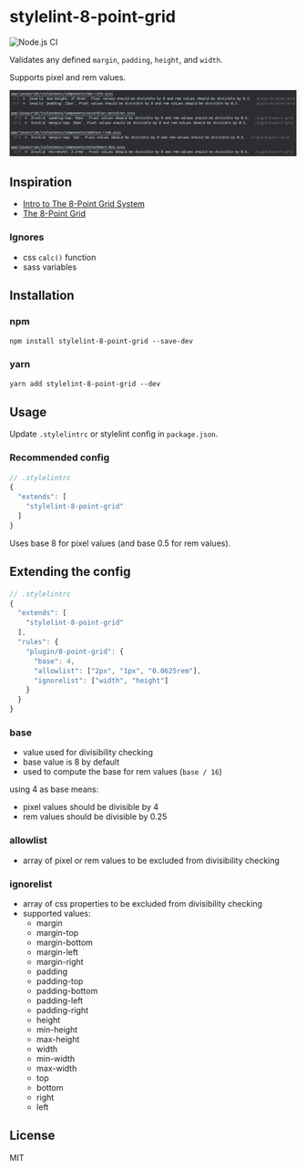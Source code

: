 # stylelint-8-point-grid

![Node.js CI](https://github.com/darwintantuco/stylelint-8-point-grid/workflows/Node.js%20CI/badge.svg)

Validates any defined `margin`, `padding`, `height`, and `width`.

Supports pixel and rem values.

![](demo.png)

## Inspiration

- [Intro to The 8-Point Grid System](https://builttoadapt.io/intro-to-the-8-point-grid-system-d2573cde8632)
- [The 8-Point Grid](https://spec.fm/specifics/8-pt-grid)

### Ignores

- css `calc()` function
- sass variables

## Installation

### npm

```
npm install stylelint-8-point-grid --save-dev
```

### yarn

```
yarn add stylelint-8-point-grid --dev
```

## Usage

Update `.stylelintrc` or stylelint config in `package.json`.

### Recommended config

```js
// .stylelintrc
{
  "extends": [
    "stylelint-8-point-grid"
  ]
}
```

Uses base 8 for pixel values (and base 0.5 for rem values).

## Extending the config

```js
// .stylelintrc
{
  "extends": [
    "stylelint-8-point-grid"
  ],
  "rules": {
    "plugin/8-point-grid": {
      "base": 4,
      "allowlist": ["2px", "1px", "0.0625rem"],
      "ignorelist": ["width", "height"]
    }
  }
}
```

### base

- value used for divisibility checking
- base value is 8 by default
- used to compute the base for rem values (`base / 16`)

using 4 as base means:

- pixel values should be divisible by 4
- rem values should be divisible by 0.25

### allowlist

- array of pixel or rem values to be excluded from divisibility checking

### ignorelist

- array of css properties to be excluded from divisibility checking
- supported values:
  - margin
  - margin-top
  - margin-bottom
  - margin-left
  - margin-right
  - padding
  - padding-top
  - padding-bottom
  - padding-left
  - padding-right
  - height
  - min-height
  - max-height
  - width
  - min-width
  - max-width
  - top
  - bottom
  - right
  - left

## License

MIT
